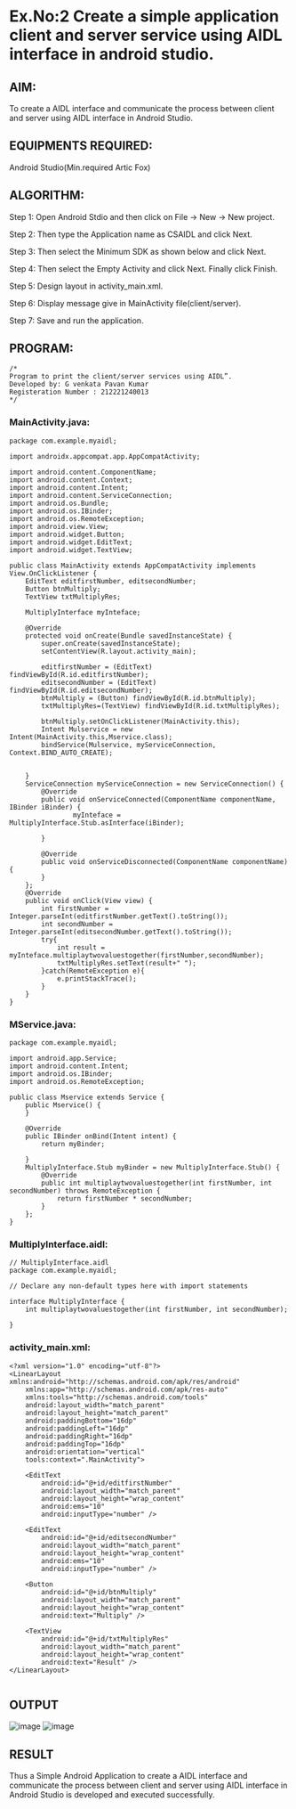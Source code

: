 # Ex.No:2 Create a simple application client and server service using AIDL interface in android studio.


## AIM:

To create a AIDL interface and communicate the process between client and server using AIDL interface in Android Studio.

## EQUIPMENTS REQUIRED:

Android Studio(Min.required Artic Fox)

## ALGORITHM:

Step 1: Open Android Stdio and then click on File -> New -> New project.

Step 2: Then type the Application name as CSAIDL and click Next. 

Step 3: Then select the Minimum SDK as shown below and click Next.

Step 4: Then select the Empty Activity and click Next. Finally click Finish.

Step 5: Design layout in activity_main.xml.

Step 6: Display message give in MainActivity file(client/server).

Step 7: Save and run the application.

## PROGRAM:
```
/*
Program to print the client/server services using AIDL”.
Developed by: G venkata Pavan Kumar
Registeration Number : 212221240013
*/
```
### MainActivity.java:
~~~
package com.example.myaidl;

import androidx.appcompat.app.AppCompatActivity;

import android.content.ComponentName;
import android.content.Context;
import android.content.Intent;
import android.content.ServiceConnection;
import android.os.Bundle;
import android.os.IBinder;
import android.os.RemoteException;
import android.view.View;
import android.widget.Button;
import android.widget.EditText;
import android.widget.TextView;

public class MainActivity extends AppCompatActivity implements View.OnClickListener {
    EditText editfirstNumber, editsecondNumber;
    Button btnMultiply;
    TextView txtMultiplyRes;

    MultiplyInterface myInteface;

    @Override
    protected void onCreate(Bundle savedInstanceState) {
        super.onCreate(savedInstanceState);
        setContentView(R.layout.activity_main);

        editfirstNumber = (EditText) findViewById(R.id.editfirstNumber);
        editsecondNumber = (EditText) findViewById(R.id.editsecondNumber);
        btnMultiply = (Button) findViewById(R.id.btnMultiply);
        txtMultiplyRes=(TextView) findViewById(R.id.txtMultiplyRes);

        btnMultiply.setOnClickListener(MainActivity.this);
        Intent Mulservice = new Intent(MainActivity.this,Mservice.class);
        bindService(Mulservice, myServiceConnection, Context.BIND_AUTO_CREATE);


    }
    ServiceConnection myServiceConnection = new ServiceConnection() {
        @Override
        public void onServiceConnected(ComponentName componentName, IBinder iBinder) {
                myInteface = MultiplyInterface.Stub.asInterface(iBinder);

        }

        @Override
        public void onServiceDisconnected(ComponentName componentName) {
        }
    };
    @Override
    public void onClick(View view) {
        int firstNumber = Integer.parseInt(editfirstNumber.getText().toString());
        int secondNumber = Integer.parseInt(editsecondNumber.getText().toString());
        try{
            int result = myInteface.multiplaytwovaluestogether(firstNumber,secondNumber);
            txtMultiplyRes.setText(result+" ");
        }catch(RemoteException e){
            e.printStackTrace();
        }
    }
}
~~~
### MService.java:
~~~
package com.example.myaidl;

import android.app.Service;
import android.content.Intent;
import android.os.IBinder;
import android.os.RemoteException;

public class Mservice extends Service {
    public Mservice() {
    }

    @Override
    public IBinder onBind(Intent intent) {
        return myBinder;

    }
    MultiplyInterface.Stub myBinder = new MultiplyInterface.Stub() {
        @Override
        public int multiplaytwovaluestogether(int firstNumber, int secondNumber) throws RemoteException {
            return firstNumber * secondNumber;
        }
    };
}
~~~
### MultiplyInterface.aidl:
~~~
// MultiplyInterface.aidl
package com.example.myaidl;

// Declare any non-default types here with import statements

interface MultiplyInterface {
    int multiplaytwovaluestogether(int firstNumber, int secondNumber);

}
~~~
### activity_main.xml:
~~~
<?xml version="1.0" encoding="utf-8"?>
<LinearLayout xmlns:android="http://schemas.android.com/apk/res/android"
    xmlns:app="http://schemas.android.com/apk/res-auto"
    xmlns:tools="http://schemas.android.com/tools"
    android:layout_width="match_parent"
    android:layout_height="match_parent"
    android:paddingBottom="16dp"
    android:paddingLeft="16dp"
    android:paddingRight="16dp"
    android:paddingTop="16dp"
    android:orientation="vertical"
    tools:context=".MainActivity">

    <EditText
        android:id="@+id/editfirstNumber"
        android:layout_width="match_parent"
        android:layout_height="wrap_content"
        android:ems="10"
        android:inputType="number" />

    <EditText
        android:id="@+id/editsecondNumber"
        android:layout_width="match_parent"
        android:layout_height="wrap_content"
        android:ems="10"
        android:inputType="number" />

    <Button
        android:id="@+id/btnMultiply"
        android:layout_width="match_parent"
        android:layout_height="wrap_content"
        android:text="Multiply" />

    <TextView
        android:id="@+id/txtMultiplyRes"
        android:layout_width="match_parent"
        android:layout_height="wrap_content"
        android:text="Result" />
</LinearLayout>


~~~


## OUTPUT
![image](https://github.com/Pavan-Gv/Advance-Android-Odd-/assets/94827772/60845013-210d-462f-95ae-7bd74fa7428c)
![image](https://github.com/Pavan-Gv/Advance-Android-Odd-/assets/94827772/61434a86-e6f7-4488-944d-2489fef0e5c5)




## RESULT
Thus a Simple Android Application to create a AIDL interface and communicate the process between client and server using AIDL interface in Android Studio is developed and executed successfully.
